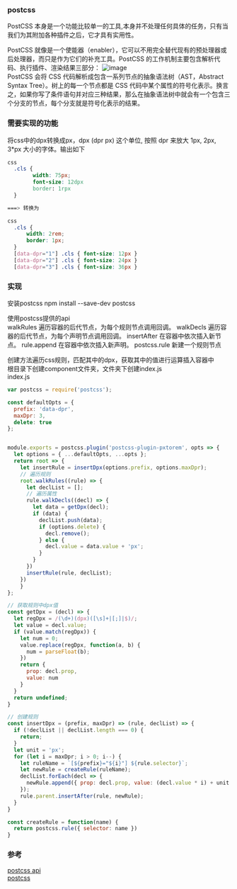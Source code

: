 ### postcss
PostCSS 本身是一个功能比较单一的工具,本身并不处理任何具体的任务，只有当我们为其附加各种插件之后，它才具有实用性。

PostCSS 就像是一个使能器（enabler），它可以不用完全替代现有的预处理器或后处理器，而只是作为它们的补充工具。PostCSS 的工作机制主要包含解析代码、执行插件、渲染结果三部分：
![image](http://www.w3cplus.com/sites/default/files/blogs/2017/1707/figure-18.png)  
PostCSS 会将 CSS 代码解析成包含一系列节点的抽象语法树（AST，Abstract Syntax Tree）。树上的每一个节点都是 CSS 代码中某个属性的符号化表示。换言之，如果你写了条件语句并对应三种结果，那么在抽象语法树中就会有一个包含三个分支的节点，每个分支就是符号化表示的结果。

### 需要实现的功能
将css中的dpx转换成px，dpx (dpr px) 这个单位, 按照 dpr 来放大 1px, 2px, 3*px 大小的字体。输出如下
```css
css
  .cls {
        width: 75px;
        font-size: 12dpx
        border: 1rpx
  }

===> 转换为

css
  .cls {
      width: 2rem;
      border: 1px;
  }
  [data-dpr="1"] .cls { font-size: 12px }
  [data-dpr="2"] .cls { font-size: 24px }
  [data-dpr="3"] .cls { font-size: 36px }
```
### 实现
安装postcss       npm install --save-dev postcss  

使用postcss提供的api  
walkRules 遍历容器的后代节点，为每个规则节点调用回调。
walkDecls 遍历容器的后代节点，为每个声明节点调用回调。
insertAfter 在容器中依次插入新节点。
rule.append 在容器中依次插入新声明。
postcss.rule 新建一个规则节点

创建方法遍历css规则，匹配其中的dpx，获取其中的值进行运算插入容器中  
根目录下创建component文件夹，文件夹下创建index.js  
index.js
```javascript
var postcss = require('postcss');

const defaultOpts = {
  prefix: 'data-dpr',
  maxDpr: 3,
  delete: true
};


module.exports = postcss.plugin('postcss-plugin-pxtorem', opts => {
  let options = { ...defaultOpts, ...opts };
  return root => {
    let insertRule = insertDpx(options.prefix, options.maxDpr);
    // 遍历规则
    root.walkRules((rule) => {
      let declList = [];
      // 遍历属性
      rule.walkDecls((decl) => {
        let data = getDpx(decl);
        if (data) {
          declList.push(data);
          if (options.delete) {
            decl.remove();
          } else {
            decl.value = data.value + 'px';
          }
        }
      })
      insertRule(rule, declList);
    })
    }
};

// 获取规则中dpx值
const getDpx = (decl) => {
  let regDpx = /(\d+)(dpx)([\s]+|[;]|$)/;
  let value = decl.value;
  if (value.match(regDpx)) {
    let num = 0;
    value.replace(regDpx, function(a, b) {
      num = parseFloat(b);
    })
    return {
      prop: decl.prop,
      value: num
    }
  }
  return undefined;
}

// 创建规则
const insertDpx = (prefix, maxDpr) => (rule, declList) => {
  if (!declList || declList.length === 0) {
    return;
  }
  let unit = 'px';
  for (let i = maxDpr; i > 0; i--) {
    let ruleName = `[${prefix}="${i}"] ${rule.selector}`;
    let newRule = createRule(ruleName);
    declList.forEach(decl => {
      newRule.append({ prop: decl.prop, value: (decl.value * i) + unit });
    });
    rule.parent.insertAfter(rule, newRule);
  }
}

const createRule = function(name) {
  return postcss.rule({ selector: name })
}

```

### 参考  
[postcss api](http://api.postcss.org/postcss.html)  
[postcss](http://www.w3cplus.com/preprocessor/postcss-book.html)